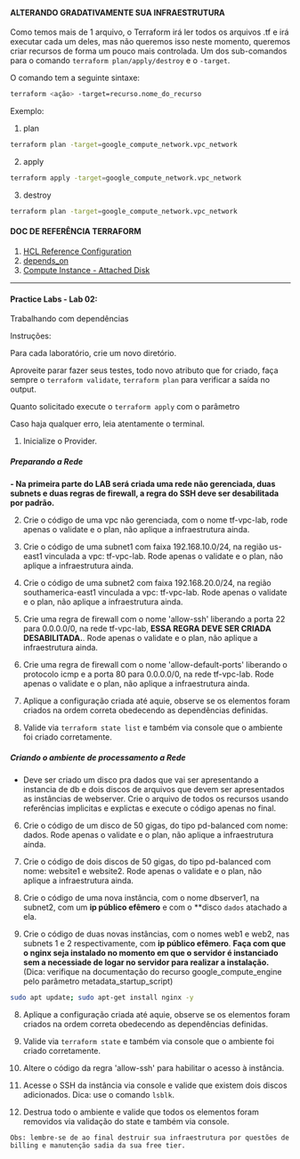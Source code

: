 #### ALTERANDO GRADATIVAMENTE SUA INFRAESTRUTURA

Como temos mais de 1 arquivo, o Terraform irá ler todos os arquivos .tf e irá executar cada um deles, mas não queremos isso neste momento, queremos criar recursos de forma um pouco mais controlada. 
Um dos sub-comandos para o comando `terraform plan/apply/destroy` e o `-target`. 

O comando tem a seguinte sintaxe:

```sh
terraform <ação> -target=recurso.nome_do_recurso
```

Exemplo:

1. plan
```sh
terraform plan -target=google_compute_network.vpc_network
```

2. apply
```sh
terraform apply -target=google_compute_network.vpc_network
```

3. destroy
```sh
terraform plan -target=google_compute_network.vpc_network
```

#### DOC DE REFERÊNCIA TERRAFORM

1. [HCL Reference Configuration](https://www.terraform.io/docs/language/syntax/configuration.html "HCL Reference Configuration")
2. [depends_on](https://www.terraform.io/language/meta-arguments/depends_on "depends_on")
3. [Compute Instance - Attached Disk](https://registry.terraform.io/providers/hashicorp/google/latest/docs/resources/compute_instance#nested_attached_disk "Attached Disk")

---
#### Practice Labs - Lab 02: 

Trabalhando com dependências

Instruções:

Para cada laboratório, crie um novo diretório.

Aproveite parar fazer seus testes, todo novo atributo que for criado, faça sempre o `terraform validate`, `terraform plan` para verificar a saída no output.

Quanto solicitado execute o `terraform apply` com o parâmetro 

Caso haja qualquer erro, leia atentamente o terminal.

1. Inicialize o Provider.

##### Preparando a Rede

**- Na primeira parte do LAB será criada uma rede não gerenciada, duas subnets e duas regras de firewall, a regra do SSH deve ser desabilitada por padrão.**

2. Crie o código de uma vpc não gerenciada, com o nome tf-vpc-lab, rode apenas o validate e o plan, não aplique a infraestrutura ainda.

3. Crie o código de uma subnet1 com faixa 192.168.10.0/24, na região us-east1 vinculada a vpc: tf-vpc-lab. Rode apenas o validate e o plan, não aplique a infraestrutura ainda.

4. Crie o código de uma subnet2 com faixa 192.168.20.0/24, na região southamerica-east1 vinculada a vpc: tf-vpc-lab. Rode apenas o validate e o plan, não aplique a infraestrutura ainda.

4. Crie uma regra de firewall com o nome 'allow-ssh' liberando a porta 22 para 0.0.0.0/0, na rede tf-vpc-lab, **ESSA REGRA DEVE SER CRIADA DESABILITADA.**. Rode apenas o validate e o plan, não aplique a infraestrutura ainda.

5. Crie uma regra de firewall com o nome 'allow-default-ports' liberando o protocolo icmp e a porta 80 para 0.0.0.0/0, na rede tf-vpc-lab. Rode apenas o validate e o plan, não aplique a infraestrutura ainda.

8. Aplique a configuração criada até aquie, observe se os elementos foram criados na ordem correta obedecendo as dependências definidas.

9. Valide via `terraform state list` e também via console que o ambiente foi criado corretamente.

##### Criando o ambiente de processamento a Rede

- Deve ser criado um disco pra dados que vai ser apresentando a instancia de db e dois discos de arquivos que devem ser apresentados as instâncias de webserver. Crie o arquivo de todos os recursos usando referências implicitas e explictas e execute o código apenas no final.

6. Crie o código de um disco de 50 gigas, do tipo pd-balanced com nome: dados. Rode apenas o validate e o plan, não aplique a infraestrutura ainda.

6. Crie o código de dois discos de 50 gigas, do tipo pd-balanced com nome: website1 e website2. Rode apenas o validate e o plan, não aplique a infraestrutura ainda.

7. Crie o código de uma nova instância, com o nome dbserver1, na subnet2, com um **ip público efêmero** e com o **disco `dados` atachado a ela.

7. Crie o código de duas novas instâncias, com o nomes web1 e web2, nas subnets 1 e 2 respectivamente, com **ip público efêmero**. **Faça com que o nginx seja instalado no momento em que o servidor é instanciado sem a necessiade de logar no servidor para realizar a instalação.** (Dica: verifique na documentação do recurso google_compute_engine pelo parâmetro metadata_startup_script)

```sh Comando instalação Nginx:
sudo apt update; sudo apt-get install nginx -y
```

8. Aplique a configuração criada até aquie, observe se os elementos foram criados na ordem correta obedecendo as dependências definidas.

9. Valide via `terraform state` e também via console que o ambiente foi criado corretamente.

10. Altere o código da regra 'allow-ssh' para habilitar o acesso à instância.

11. Acesse o SSH da instância via console e valide que existem dois discos adicionados. Dica: use o comando `lsblk`.

12. Destrua todo o ambiente e valide que todos os elementos foram removidos via validação do state e também via console.

`
Obs: lembre-se de ao final destruir sua infraestrutura por questões de billing e manutenção sadia da sua free tier.
`


